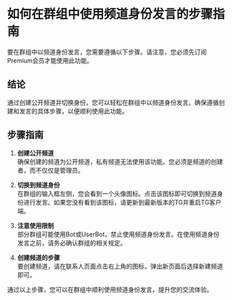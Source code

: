 # 如何在群组中使用频道身份发言的步骤指南

要在群组中以频道身份发言，您需要遵循以下步骤。请注意，您必须先订阅Premium会员才能使用此功能。

## 结论
通过创建公开频道并切换身份，您可以轻松在群组中以频道身份发言。确保遵循创建和发言的具体步骤，以便顺利使用此功能。

## 步骤指南

1. **创建公开频道**  
   确保创建的频道为公开频道，私有频道无法使用该功能。您必须是频道的创建者，而不仅仅是管理员。

2. **切换到频道身份**  
   在群组的输入框左侧，您会看到一个头像图标。点击该图标即可切换到频道身份进行发言。如果您没有看到该图标，请更新到最新版本的TG并重启TG客户端。

3. **注意使用限制**  
   部分群组可能使用Bot或UserBot，禁止使用频道身份发言。在使用频道身份发言之前，请务必确认群组的相关规定。

4. **创建频道的步骤**  
   要创建频道，请在联系人页面点击右上角的图标，弹出新页面后选择新建频道即可。

通过以上步骤，您可以在群组中顺利使用频道身份发言，提升您的交流体验。